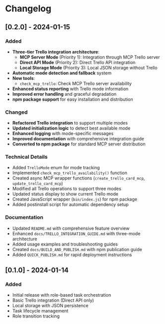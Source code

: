 # Changelog

## [0.2.0] - 2024-01-15

### Added
- **Three-tier Trello integration architecture**:
  - **MCP Server Mode** (Priority 1): Integration through MCP Trello server
  - **Direct API Mode** (Priority 2): Direct Trello API integration
  - **Local Storage Mode** (Priority 3): Local JSON storage without Trello
- **Automatic mode detection and fallback** system
- **New tools**:
  - `check_mcp_trello`: Check MCP Trello server availability
- **Enhanced status reporting** with Trello mode information
- **Improved error handling** and graceful degradation
- **npm package support** for easy installation and distribution

### Changed
- **Refactored Trello integration** to support multiple modes
- **Updated initialization logic** to detect best available mode
- **Enhanced logging** with mode-specific messages
- **Improved documentation** with comprehensive integration guide
- **Converted to npm package** for standard MCP server distribution

### Technical Details
- Added `TrelloMode` enum for mode tracking
- Implemented `check_mcp_trello_availability()` function
- Created async MCP wrapper functions (`create_trello_card_mcp`, `update_trello_card_mcp`)
- Modified all Trello operations to support three modes
- Updated status display to show current Trello mode
- Created JavaScript wrapper (`bin/index.js`) for npm package
- Added postinstall script for automatic dependency setup

### Documentation
- Updated `README.md` with comprehensive feature overview
- Enhanced `docs/TRELLO_INTEGRATION_GUIDE.md` with three-mode architecture
- Added usage examples and troubleshooting guides
- Created `docs/BUILD_AND_PUBLISH.md` with npm publication guide
- Added `QUICK_PUBLISH.md` for rapid deployment instructions

## [0.1.0] - 2024-01-14

### Added
- Initial release with role-based task orchestration
- Basic Trello integration (Direct API only)
- Local storage with JSON persistence
- Task lifecycle management
- Role transition tracking 